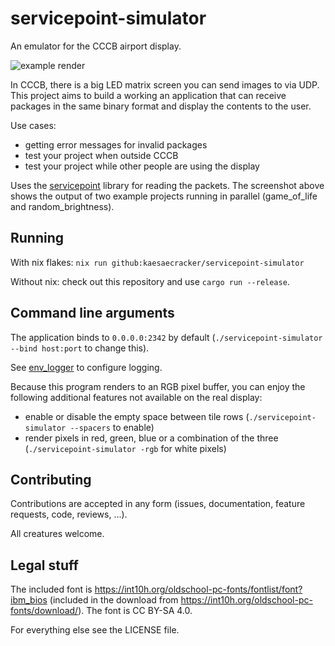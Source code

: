 # servicepoint-simulator

An emulator for the CCCB airport display. 

![example render](example_render.png)

In CCCB, there is a big LED matrix screen you can send images to via UDP. 
This project aims to build a working an application that can receive packages in the same binary format and display the contents to the user.

Use cases:
- getting error messages for invalid packages
- test your project when outside CCCB
- test your project while other people are using the display

Uses the [servicepoint](https://github.com/cccb/servicepoint) library for reading the packets.
The screenshot above shows the output of two example projects running in parallel (game_of_life and random_brightness).

## Running

With nix flakes: `nix run github:kaesaecracker/servicepoint-simulator`

Without nix: check out this repository and use `cargo run --release`.

## Command line arguments

The application binds to `0.0.0.0:2342` by default (`./servicepoint-simulator --bind host:port` to change this).

See [env_logger](https://docs.rs/env_logger/latest/env_logger/) to configure logging.

Because this program renders to an RGB pixel buffer, you can enjoy the following additional features not available on the real display:

- enable or disable the empty space between tile rows (`./servicepoint-simulator --spacers` to enable)
- render pixels in red, green, blue or a combination of the three (`./servicepoint-simulator -rgb` for white pixels)

## Contributing

Contributions are accepted in any form (issues, documentation, feature requests, code, reviews, ...).

All creatures welcome.

## Legal stuff

The included font is https://int10h.org/oldschool-pc-fonts/fontlist/font?ibm_bios (included in the download from https://int10h.org/oldschool-pc-fonts/download/). The font is CC BY-SA 4.0.

For everything else see the LICENSE file.
